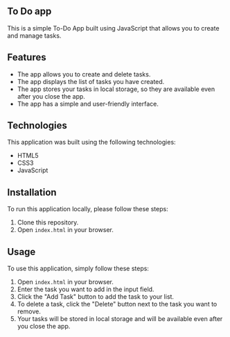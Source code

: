 ## To Do app


This is a simple To-Do App built using JavaScript that allows you to create and manage tasks.


<!-- ## Live demo -->


## Features

- The app allows you to create and delete tasks.
- The app displays the list of tasks you have created.
- The app stores your tasks in local storage, so they are available even after you close the app.
- The app has a simple and user-friendly interface.


## Technologies

This application was built using the following technologies:

- HTML5
- CSS3
- JavaScript


## Installation

To run this application locally, please follow these steps:

1. Clone this repository.
2. Open `index.html` in your browser.

## Usage

To use this application, simply follow these steps:

1. Open `index.html` in your browser.
2. Enter the task you want to add in the input field.
3. Click the "Add Task" button to add the task to your list.
4. To delete a task, click the "Delete" button next to the task you want to remove.
5. Your tasks will be stored in local storage and will be available even after you close the app.
